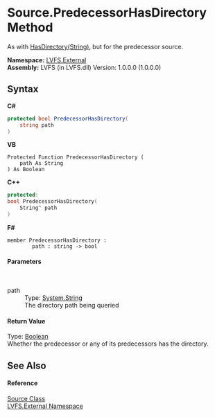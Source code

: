 # Source.PredecessorHasDirectory Method 
 

As with <a href="a4a0d68a-e29d-7024-37c3-eabd153cd9a1">HasDirectory(String)</a>, but for the predecessor source.

**Namespace:**&nbsp;<a href="ce38c3d6-f720-9c09-02a8-24d191d963ed">LVFS.External</a><br />**Assembly:**&nbsp;LVFS (in LVFS.dll) Version: 1.0.0.0 (1.0.0.0)

## Syntax

**C#**<br />
``` C#
protected bool PredecessorHasDirectory(
	string path
)
```

**VB**<br />
``` VB
Protected Function PredecessorHasDirectory ( 
	path As String
) As Boolean
```

**C++**<br />
``` C++
protected:
bool PredecessorHasDirectory(
	String^ path
)
```

**F#**<br />
``` F#
member PredecessorHasDirectory : 
        path : string -> bool 

```


#### Parameters
&nbsp;<dl><dt>path</dt><dd>Type: <a href="http://msdn2.microsoft.com/en-us/library/s1wwdcbf" target="_blank">System.String</a><br />The directory path being queried</dd></dl>

#### Return Value
Type: <a href="http://msdn2.microsoft.com/en-us/library/a28wyd50" target="_blank">Boolean</a><br />Whether the predecessor or any of its predecessors has the directory.

## See Also


#### Reference
<a href="05c85d1b-e4e2-db6e-96e7-2b1e8b63402d">Source Class</a><br /><a href="ce38c3d6-f720-9c09-02a8-24d191d963ed">LVFS.External Namespace</a><br />